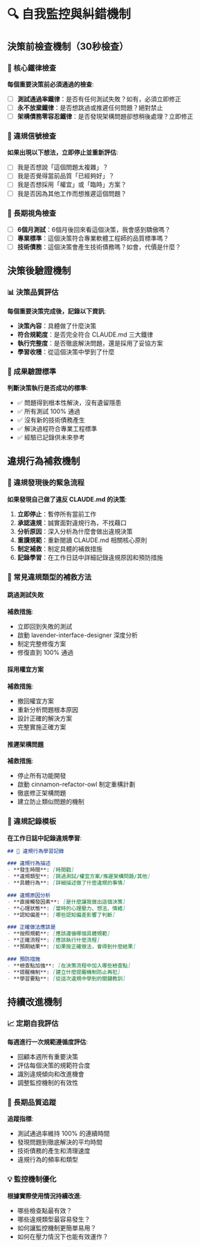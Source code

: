 # 🔍 自我監控與糾錯機制

## 決策前檢查機制（30秒檢查）

### 🎯 核心鐵律檢查
**每個重要決策前必須通過的檢查**:
- [ ] **測試通過率鐵律**：是否有任何測試失敗？如有，必須立即修正
- [ ] **永不放棄鐵律**：是否想跳過或推遲任何問題？絕對禁止
- [ ] **架構債務零容忍鐵律**：是否發現架構問題卻想稍後處理？立即修正

### 🚨 違規信號檢查
**如果出現以下想法，立即停止並重新評估**:
- [ ] 我是否想說「這個問題太複雜」？
- [ ] 我是否覺得當前品質「已經夠好」？
- [ ] 我是否想採用「權宜」或「臨時」方案？
- [ ] 我是否因為其他工作而想推遲這個問題？

### 💭 長期視角檢查
- [ ] **6個月測試**：6個月後回來看這個決策，我會感到驕傲嗎？
- [ ] **專業標準**：這個決策符合專業軟體工程師的品質標準嗎？
- [ ] **技術債務**：這個決策會產生技術債務嗎？如會，代價是什麼？

## 決策後驗證機制

### 📊 決策品質評估
**每個重要決策完成後，記錄以下資訊**:
- **決策內容**：具體做了什麼決策
- **符合規範度**：是否完全符合 CLAUDE.md 三大鐵律
- **執行完整度**：是否徹底解決問題，還是採用了妥協方案
- **學習收穫**：從這個決策中學到了什麼

### 🎯 成果驗證標準
**判斷決策執行是否成功的標準**:
- ✅ 問題得到根本性解決，沒有遺留隱患
- ✅ 所有測試 100% 通過
- ✅ 沒有新的技術債務產生
- ✅ 解決過程符合專業工程標準
- ✅ 經驗已記錄供未來參考

## 違規行為補救機制

### 🚨 違規發現後的緊急流程
**如果發現自己做了違反 CLAUDE.md 的決策**:

1. **立即停止**：暫停所有當前工作
2. **承認違規**：誠實面對違規行為，不找藉口
3. **分析原因**：深入分析為什麼會做出違規決策
4. **重讀規範**：重新閱讀 CLAUDE.md 相關核心原則
5. **制定補救**：制定具體的補救措施
6. **記錄學習**：在工作日誌中詳細記錄違規原因和預防措施

### 🔧 常見違規類型的補救方法

#### 跳過測試失敗
**補救措施**:
- 立即回到失敗的測試
- 啟動 lavender-interface-designer 深度分析
- 制定完整修復方案
- 修復直到 100% 通過

#### 採用權宜方案
**補救措施**:
- 撤回權宜方案
- 重新分析問題根本原因
- 設計正確的解決方案
- 完整實施正確方案

#### 推遲架構問題
**補救措施**:
- 停止所有功能開發
- 啟動 cinnamon-refactor-owl 制定重構計劃
- 徹底修正架構問題
- 建立防止類似問題的機制

### 📝 違規記錄模板

**在工作日誌中記錄違規學習**:

```markdown
## 🚨 違規行為學習記錄

### 違規行為描述
- **發生時間**: [時間戳]
- **違規類型**: [跳過測試/權宜方案/推遲架構問題/其他]
- **具體行為**: [詳細描述做了什麼違規的事情]

### 違規原因分析
- **直接觸發因素**: [是什麼讓我做出這個決策]
- **心理狀態**: [當時的心理壓力、想法、情緒]
- **認知偏差**: [哪些認知偏差影響了判斷]

### 正確做法應該是
- **按照規範**: [應該遵循哪個具體規範]
- **正確流程**: [應該執行什麼流程]
- **預期結果**: [如果按正確做法，會得到什麼結果]

### 預防措施
- **檢查點加強**: [在決策流程中加入哪些檢查點]
- **提醒機制**: [建立什麼提醒機制防止再犯]
- **學習要點**: [從這次違規中學到的關鍵教訓]
```

## 持續改進機制

### 📈 定期自我評估
**每週進行一次規範遵循度評估**:
- 回顧本週所有重要決策
- 評估每個決策的規範符合度
- 識別違規傾向和改進機會
- 調整監控機制的有效性

### 🎯 長期品質追蹤
**追蹤指標**:
- 測試通過率維持 100% 的連續時間
- 發現問題到徹底解決的平均時間
- 技術債務的產生和清理速度
- 違規行為的頻率和類型

### 💡 監控機制優化
**根據實際使用情況持續改進**:
- 哪些檢查點最有效？
- 哪些違規類型最容易發生？
- 如何讓監控機制更簡單易用？
- 如何在壓力情況下也能有效運作？